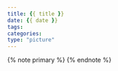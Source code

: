```yaml
---
title: {{ title }}
date: {{ date }}
tags:
categories:
type: "picture"
---
```


{% note primary %} {% endnote %}
<meta name="referrer" content="no-referrer" />


<!--more-->